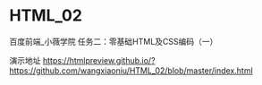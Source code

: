 # HTML_02
百度前端_小薇学院 任务二：零基础HTML及CSS编码（一）

演示地址
https://htmlpreview.github.io/?https://github.com/wangxiaoniu/HTML_02/blob/master/index.html
